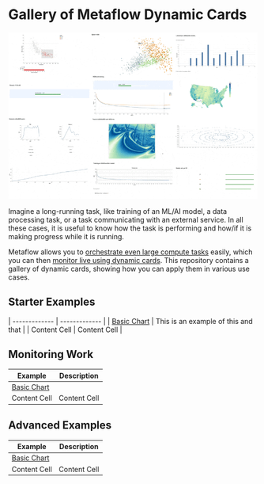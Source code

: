 
# Gallery of Metaflow Dynamic Cards

![](images/rtcard-all.gif)

Imagine a long-running task, like training of an ML/AI model, a data processing task,
or a task communicating with an external service. In all these cases, it is useful to
know how the task is performing and how/if it is making progress while it is running.

Metaflow allows you to [orchestrate even large compute tasks](https://docs.metaflow.org/scaling/introduction)
easily, which you can then [monitor live using dynamic cards](https://docs.metaflow.org/metaflow/visualizing-results).
This repository contains a gallery of dynamic cards, showing how you can apply them in various use cases.

## Starter Examples

| ------------- | ------------- |
| [Basic Chart](basic-chart)  | This is an example of this and that  |
| Content Cell  | Content Cell  |

## Monitoring Work

| Example  | Description |
| ------------- | ------------- |
| [Basic Chart](basic-chart)  |   |
| Content Cell  | Content Cell  |

## Advanced Examples

| Example  | Description |
| ------------- | ------------- |
| [Basic Chart](basic-chart)  |   |
| Content Cell  | Content Cell  |
